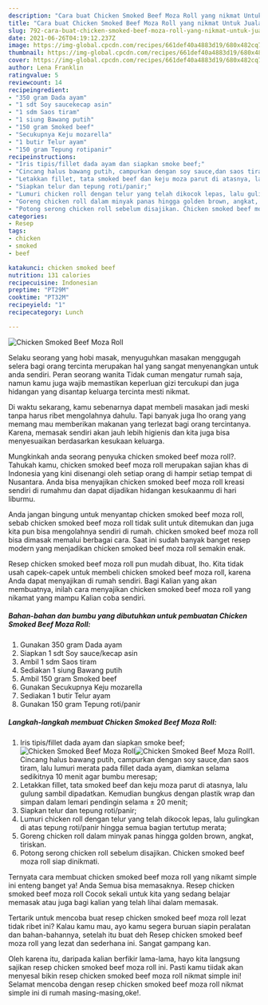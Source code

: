 ```yaml
---
description: "Cara buat Chicken Smoked Beef Moza Roll yang nikmat Untuk Jualan"
title: "Cara buat Chicken Smoked Beef Moza Roll yang nikmat Untuk Jualan"
slug: 792-cara-buat-chicken-smoked-beef-moza-roll-yang-nikmat-untuk-jualan
date: 2021-06-26T04:19:12.237Z
image: https://img-global.cpcdn.com/recipes/661def40a4883d19/680x482cq70/chicken-smoked-beef-moza-roll-foto-resep-utama.jpg
thumbnail: https://img-global.cpcdn.com/recipes/661def40a4883d19/680x482cq70/chicken-smoked-beef-moza-roll-foto-resep-utama.jpg
cover: https://img-global.cpcdn.com/recipes/661def40a4883d19/680x482cq70/chicken-smoked-beef-moza-roll-foto-resep-utama.jpg
author: Lena Franklin
ratingvalue: 5
reviewcount: 14
recipeingredient:
- "350 gram Dada ayam"
- "1 sdt Soy saucekecap asin"
- "1 sdm Saos tiram"
- "1 siung Bawang putih"
- "150 gram Smoked beef"
- "Secukupnya Keju mozarella"
- "1 butir Telur ayam"
- "150 gram Tepung rotipanir"
recipeinstructions:
- "Iris tipis/fillet dada ayam dan siapkan smoke beef;"
- "Cincang halus bawang putih, campurkan dengan soy sauce,dan saos tiram, lalu lumuri merata pada fillet dada ayam, diamkan selama sedikitnya 10 menit agar bumbu meresap;"
- "Letakkan fillet, tata smoked beef dan keju moza parut di atasnya, lalu gulung sambil dipadatkan. Kemudian bungkus dengan plastik wrap dan simpan dalam lemari pendingin selama ± 20 menit;"
- "Siapkan telur dan tepung roti/panir;"
- "Lumuri chicken roll dengan telur yang telah dikocok lepas, lalu gulingkan di atas tepung roti/panir hingga semua bagian tertutup merata;"
- "Goreng chicken roll dalam minyak panas hingga golden brown, angkat, tiriskan."
- "Potong serong chicken roll sebelum disajikan. Chicken smoked beef moza roll siap dinikmati."
categories:
- Resep
tags:
- chicken
- smoked
- beef

katakunci: chicken smoked beef 
nutrition: 131 calories
recipecuisine: Indonesian
preptime: "PT29M"
cooktime: "PT32M"
recipeyield: "1"
recipecategory: Lunch

---
```



![Chicken Smoked Beef Moza Roll](https://img-global.cpcdn.com/recipes/661def40a4883d19/680x482cq70/chicken-smoked-beef-moza-roll-foto-resep-utama.jpg)

Selaku seorang yang hobi masak, menyuguhkan masakan menggugah selera bagi orang tercinta merupakan hal yang sangat menyenangkan untuk anda sendiri. Peran seorang  wanita Tidak cuman mengatur rumah saja, namun kamu juga wajib memastikan keperluan gizi tercukupi dan juga hidangan yang disantap keluarga tercinta mesti nikmat.

Di waktu  sekarang, kamu sebenarnya dapat membeli masakan jadi meski tanpa harus ribet mengolahnya dahulu. Tapi banyak juga lho orang yang memang mau memberikan makanan yang terlezat bagi orang tercintanya. Karena, memasak sendiri akan jauh lebih higienis dan kita juga bisa menyesuaikan berdasarkan kesukaan keluarga. 



Mungkinkah anda seorang penyuka chicken smoked beef moza roll?. Tahukah kamu, chicken smoked beef moza roll merupakan sajian khas di Indonesia yang kini disenangi oleh setiap orang di hampir setiap tempat di Nusantara. Anda bisa menyajikan chicken smoked beef moza roll kreasi sendiri di rumahmu dan dapat dijadikan hidangan kesukaanmu di hari liburmu.

Anda jangan bingung untuk menyantap chicken smoked beef moza roll, sebab chicken smoked beef moza roll tidak sulit untuk ditemukan dan juga kita pun bisa mengolahnya sendiri di rumah. chicken smoked beef moza roll bisa dimasak memalui berbagai cara. Saat ini sudah banyak banget resep modern yang menjadikan chicken smoked beef moza roll semakin enak.

Resep chicken smoked beef moza roll pun mudah dibuat, lho. Kita tidak usah capek-capek untuk membeli chicken smoked beef moza roll, karena Anda dapat menyajikan di rumah sendiri. Bagi Kalian yang akan membuatnya, inilah cara menyajikan chicken smoked beef moza roll yang nikamat yang mampu Kalian coba sendiri.

<!--inarticleads1-->

##### Bahan-bahan dan bumbu yang dibutuhkan untuk pembuatan Chicken Smoked Beef Moza Roll:

1. Gunakan 350 gram Dada ayam
1. Siapkan 1 sdt Soy sauce/kecap asin
1. Ambil 1 sdm Saos tiram
1. Sediakan 1 siung Bawang putih
1. Ambil 150 gram Smoked beef
1. Gunakan Secukupnya Keju mozarella
1. Sediakan 1 butir Telur ayam
1. Gunakan 150 gram Tepung roti/panir




<!--inarticleads2-->

##### Langkah-langkah membuat Chicken Smoked Beef Moza Roll:

1. Iris tipis/fillet dada ayam dan siapkan smoke beef;
<img src="https://img-global.cpcdn.com/steps/5c8b7a22373dee14/160x128cq70/chicken-smoked-beef-moza-roll-langkah-memasak-1-foto.jpg" alt="Chicken Smoked Beef Moza Roll"><img src="https://img-global.cpcdn.com/steps/861ffbb27090c442/160x128cq70/chicken-smoked-beef-moza-roll-langkah-memasak-1-foto.jpg" alt="Chicken Smoked Beef Moza Roll">1. Cincang halus bawang putih, campurkan dengan soy sauce,dan saos tiram, lalu lumuri merata pada fillet dada ayam, diamkan selama sedikitnya 10 menit agar bumbu meresap;
1. Letakkan fillet, tata smoked beef dan keju moza parut di atasnya, lalu gulung sambil dipadatkan. Kemudian bungkus dengan plastik wrap dan simpan dalam lemari pendingin selama ± 20 menit;
1. Siapkan telur dan tepung roti/panir;
1. Lumuri chicken roll dengan telur yang telah dikocok lepas, lalu gulingkan di atas tepung roti/panir hingga semua bagian tertutup merata;
1. Goreng chicken roll dalam minyak panas hingga golden brown, angkat, tiriskan.
1. Potong serong chicken roll sebelum disajikan. Chicken smoked beef moza roll siap dinikmati.




Ternyata cara membuat chicken smoked beef moza roll yang nikamt simple ini enteng banget ya! Anda Semua bisa memasaknya. Resep chicken smoked beef moza roll Cocok sekali untuk kita yang sedang belajar memasak atau juga bagi kalian yang telah lihai dalam memasak.

Tertarik untuk mencoba buat resep chicken smoked beef moza roll lezat tidak ribet ini? Kalau kamu mau, ayo kamu segera buruan siapin peralatan dan bahan-bahannya, setelah itu buat deh Resep chicken smoked beef moza roll yang lezat dan sederhana ini. Sangat gampang kan. 

Oleh karena itu, daripada kalian berfikir lama-lama, hayo kita langsung sajikan resep chicken smoked beef moza roll ini. Pasti kamu tiidak akan menyesal bikin resep chicken smoked beef moza roll nikmat simple ini! Selamat mencoba dengan resep chicken smoked beef moza roll nikmat simple ini di rumah masing-masing,oke!.

